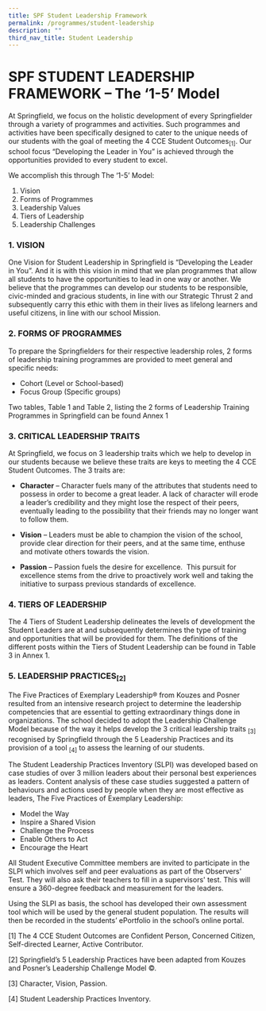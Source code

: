```yaml
---
title: SPF Student Leadership Framework
permalink: /programmes/student-leadership
description: ""
third_nav_title: Student Leadership
---
```

# **SPF STUDENT LEADERSHIP FRAMEWORK – The ‘1-5’ Model**

At Springfield, we focus on the holistic development of every Springfielder through a variety of programmes and activities. Such programmes and activities have been specifically designed to cater to the unique needs of our students with the goal of meeting the 4 CCE Student Outcomes<sub>\[1]</sub>. Our school focus “Developing the Leader in You” is achieved through the opportunities provided to every student to excel.

We accomplish this through The ‘1-5’ Model:

1.  Vision  
2.  Forms of Programmes  
3.  Leadership Values  
4.  Tiers of Leadership  
5.  Leadership Challenges  
    

### 1. VISION

One Vision for Student Leadership in Springfield is “Developing the Leader in You”. And it is with this vision in mind that we plan programmes that allow all students to have the opportunities to lead in one way or another. We believe that the programmes can develop our students to be responsible, civic-minded and gracious students, in line with our Strategic Thrust 2 and subsequently carry this ethic with them in their lives as lifelong learners and useful citizens, in line with our school Mission.  

### 2. FORMS OF PROGRAMMES

To prepare the Springfielders for their respective leadership roles, 2 forms of leadership training programmes are provided to meet general and specific needs:  

*   Cohort (Level or School-based)  
*   Focus Group (Specific groups)  
   
Two tables, Table 1 and Table 2, listing the 2 forms of Leadership Training Programmes in Springfield can be found Annex 1

### 3. CRITICAL LEADERSHIP TRAITS

At Springfield, we focus on 3 leadership traits which we help to develop in our students because we believe these traits are keys to meeting the 4 CCE Student Outcomes. The 3 traits are:

*   **Character** – Character fuels many of the attributes that students need to possess in order to become a great leader. A lack of character will erode a leader’s credibility and they might lose the respect of their peers, eventually leading to the possibility that their friends may no longer want to follow them.  
    
*   **Vision** – Leaders must be able to champion the vision of the school, provide clear direction for their peers, and at the same time, enthuse and motivate others towards the vision.  
    
*   **Passion** – Passion fuels the desire for excellence.  This pursuit for excellence stems from the drive to proactively work well and taking the initiative to surpass previous standards of excellence.  

### 4. TIERS OF LEADERSHIP

The 4 Tiers of Student Leadership delineates the levels of development the Student Leaders are at and subsequently determines the type of training and opportunities that will be provided for them. The definitions of the different posts within the Tiers of Student Leadership can be found in Table 3 in Annex 1.

### 5. LEADERSHIP PRACTICES<sub>[2]</sub>

The Five Practices of Exemplary Leadership® from Kouzes and Posner resulted from an intensive research project to determine the leadership competencies that are essential to getting extraordinary things done in organizations. The school decided to adopt the Leadership Challenge Model because of the way it helps develop the 3 critical leadership traits <sub>[3]</sub> recognised by Springfield through the 5 Leadership Practices and its provision of a tool <sub>[4]</sub> to assess the learning of our students.  

The Student Leadership Practices Inventory (SLPI) was developed based on case studies of over 3 million leaders about their personal best experiences as leaders. Content analysis of these case studies suggested a pattern of behaviours and actions used by people when they are most effective as leaders, The Five Practices of Exemplary Leadership:

*   Model the Way  
*   Inspire a Shared Vision  
*   Challenge the Process  
*   Enable Others to Act 
*   Encourage the Heart  
    
All Student Executive Committee members are invited to participate in the SLPI which involves self and peer evaluations as part of the Observers' Test. They will also ask their teachers to fill in a supervisors' test. This will ensure a 360-degree feedback and measurement for the leaders.

Using the SLPI as basis, the school has developed their own assessment tool which will be used by the general student population. The results will then be recorded in the students’ ePortfolio in the school’s online portal.

\[1] The 4 CCE Student Outcomes are Confident Person, Concerned Citizen, Self-directed Learner, Active Contributor.  

\[2] Springfield’s 5 Leadership Practices have been adapted from Kouzes and Posner’s Leadership Challenge Model ©.

\[3] Character, Vision, Passion.

\[4] Student Leadership Practices Inventory.